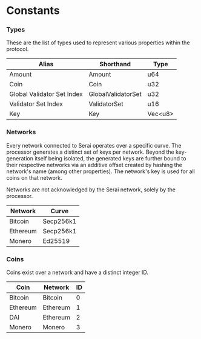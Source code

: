 # Constants

### Types

These are the list of types used to represent various properties within the
protocol.

| Alias                      | Shorthand          | Type     |
|----------------------------|--------------------|----------|
| Amount                     | Amount             | u64      |
| Coin                       | Coin               | u32      |
| Global Validator Set Index | GlobalValidatorSet | u32      |
| Validator Set Index        | ValidatorSet       | u16      |
| Key                        | Key                | Vec\<u8> |

### Networks

Every network connected to Serai operates over a specific curve. The processor
generates a distinct set of keys per network. Beyond the key-generation itself
being isolated, the generated keys are further bound to their respective
networks via an additive offset created by hashing the network's name (among
other properties). The network's key is used for all coins on that network.

Networks are not acknowledged by the Serai network, solely by the processor.

| Network  | Curve     |
|----------|-----------|
| Bitcoin  | Secp256k1 |
| Ethereum | Secp256k1 |
| Monero   | Ed25519   |

### Coins

Coins exist over a network and have a distinct integer ID.

| Coin     | Network  | ID |
|----------|----------|----|
| Bitcoin  | Bitcoin  | 0  |
| Ethereum | Ethereum | 1  |
| DAI      | Ethereum | 2  |
| Monero   | Monero   | 3  |
